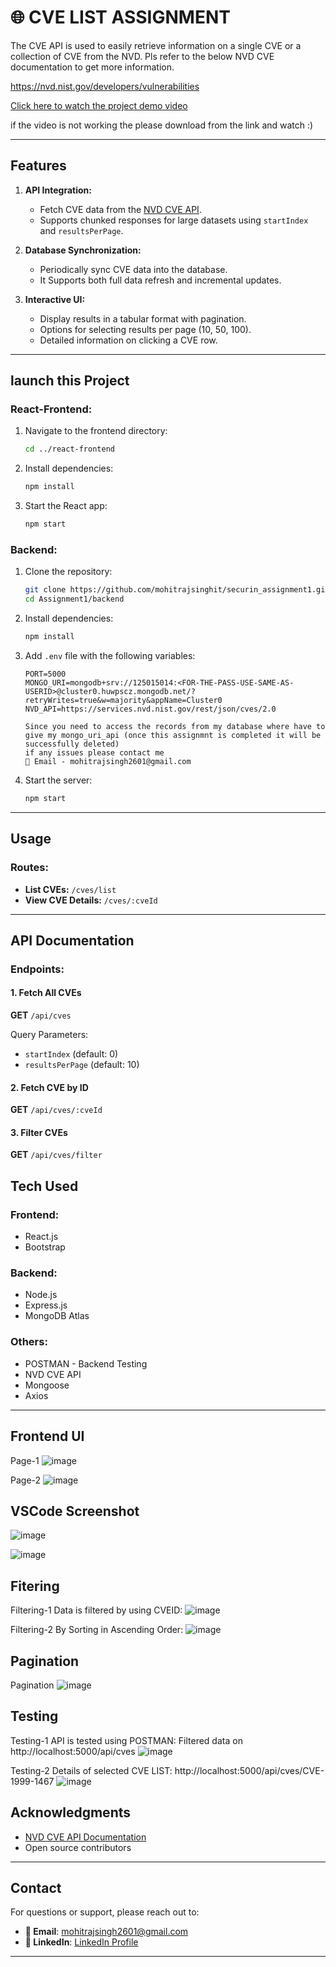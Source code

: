# 🌐 CVE LIST ASSIGNMENT

The CVE API is used to easily retrieve information on a single CVE or a collection of
 CVE from the NVD. Pls refer to the below NVD CVE documentation to get more
 information.

 https://nvd.nist.gov/developers/vulnerabilities

 [Click here to watch the project demo video](https://github.com/mohitrajsinghit/securin_assignment1/blob/06e7768602050dff06e5fe59e978e0803f13a28f/images/Project_Demo_Video.mp4)
 
 if the video is not working the please download from the link and watch :)

---

## Features

1. **API Integration:**
   - Fetch CVE data from the [NVD CVE API](https://services.nvd.nist.gov/rest/json/cves/2.0).
   - Supports chunked responses for large datasets using `startIndex` and `resultsPerPage`.

2. **Database Synchronization:**
   - Periodically sync CVE data into the database.
   - It Supports both full data refresh and incremental updates.

3. **Interactive UI:**
   - Display results in a tabular format with pagination.
   - Options for selecting results per page (10, 50, 100).
   - Detailed information on clicking a CVE row.
---

## launch this Project

### React-Frontend:
1. Navigate to the frontend directory:
   ```bash
   cd ../react-frontend
   ```
2. Install dependencies:
   ```bash
   npm install
   ```
3. Start the React app:
   ```bash
   npm start
   ```

### Backend:
1. Clone the repository:
   ```bash
   git clone https://github.com/mohitrajsinghit/securin_assignment1.git
   cd Assignment1/backend
   ```
2. Install dependencies:
   ```bash
   npm install
   ```
3. Add `.env` file with the following variables:
   ```env
   PORT=5000
   MONGO_URI=mongodb+srv://125015014:<FOR-THE-PASS-USE-SAME-AS-USERID>@cluster0.huwpscz.mongodb.net/?retryWrites=true&w=majority&appName=Cluster0
   NVD_API=https://services.nvd.nist.gov/rest/json/cves/2.0

   Since you need to access the records from my database where have to give my mongo_uri_api (once this assignmnt is completed it will be successfully deleted)
   if any issues please contact me 
   📧 Email - mohitrajsingh2601@gmail.com
   ```
4. Start the server:
   ```bash
   npm start
   ```

---

## Usage

### Routes:
- **List CVEs:** `/cves/list`
- **View CVE Details:** `/cves/:cveId`

---

## API Documentation 

### Endpoints:

#### 1. Fetch All CVEs
**GET** `/api/cves`

Query Parameters:
- `startIndex` (default: 0)
- `resultsPerPage` (default: 10)

#### 2. Fetch CVE by ID
**GET** `/api/cves/:cveId`

#### 3. Filter CVEs
**GET** `/api/cves/filter`


## Tech Used 

### Frontend:
- React.js
- Bootstrap

### Backend:
- Node.js
- Express.js
- MongoDB Atlas

### Others:
- POSTMAN - Backend Testing
- NVD CVE API
- Mongoose
- Axios
---

## Frontend UI 
Page-1
![image](https://github.com/mohitrajsinghit/securin_assignment1/blob/29b7d099aa8ed48866fbf9685ea549433e4d39d5/images/page1.png)

Page-2
![image](https://github.com/mohitrajsinghit/securin_assignment1/blob/29b7d099aa8ed48866fbf9685ea549433e4d39d5/images/page2.png)


## VSCode Screenshot 

![image](https://github.com/mohitrajsinghit/securin_assignment1/blob/29b7d099aa8ed48866fbf9685ea549433e4d39d5/images/f1.png)

![image](https://github.com/mohitrajsinghit/securin_assignment1/blob/29b7d099aa8ed48866fbf9685ea549433e4d39d5/images/f2.png)


## Fitering
Filtering-1 Data is filtered by using CVEID:
![image](https://github.com/mohitrajsinghit/securin_assignment1/blob/9585d3f76a6a0e832296f7a5157e27df2217fc36/images/filter_cveid.png)

Filtering-2 By Sorting in Ascending Order:
![image](https://github.com/mohitrajsinghit/securin_assignment1/blob/9585d3f76a6a0e832296f7a5157e27df2217fc36/images/filter_sort.png)


## Pagination
Pagination
![image](https://github.com/mohitrajsinghit/securin_assignment1/blob/9585d3f76a6a0e832296f7a5157e27df2217fc36/images/pagination.png)




## Testing
Testing-1 API is tested using POSTMAN: 
Filtered data on http://localhost:5000/api/cves
![image](https://github.com/mohitrajsinghit/securin_assignment1/blob/1ae945e30e70ffa3fc3006abb7b7aa0747a895d8/images/test1.png)

Testing-2 Details of selected CVE LIST:
http://localhost:5000/api/cves/CVE-1999-1467
![image](https://github.com/mohitrajsinghit/securin_assignment1/blob/1ae945e30e70ffa3fc3006abb7b7aa0747a895d8/images/test2.png)



## Acknowledgments

- [NVD CVE API Documentation](https://nvd.nist.gov/developers/vulnerabilities)
- Open source contributors

---

## Contact
For questions or support, please reach out to:
- **📧 Email**: [mohitrajsingh2601@gmail.com](mohitrajsingh2601@gmail.com)
- **🔗 LinkedIn**: [LinkedIn Profile](https://www.linkedin.com/in/workwithmohiit/)

---

